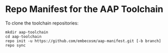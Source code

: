 Repo Manifest for the AAP Toolchain
===================================

To clone the toolchain repositories:

```
mkdir aap-toolchain
cd aap-toolchain
repo init -u https://github.com/embecosm/aap-manifest.git [-b branch]
repo sync
```
